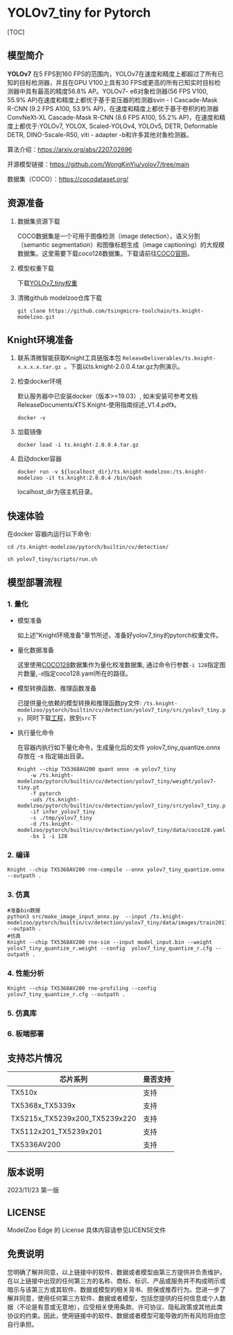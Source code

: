 # YOLOv7_tiny for Pytorch

<!--命名规则 {model_name}-{dataset}-{framework}-->

[TOC]

## 模型简介

**YOLOv7** 在5 FPS到160 FPS的范围内，YOLOv7在速度和精度上都超过了所有已知的目标检测器，并且在GPU V100上具有30 FPS或更高的所有已知实时目标检测器中具有最高的精度56.8% AP。YOLOv7- e6对象检测器(56 FPS V100, 55.9% AP)在速度和精度上都优于基于变压器的检测器svin - l Cascade-Mask R-CNN (9.2 FPS A100, 53.9% AP)，在速度和精度上都优于基于卷积的检测器ConvNeXt-XL Cascade-Mask R-CNN (8.6 FPS A100, 55.2% AP)，在速度和精度上都优于:YOLOv7, YOLOX, Scaled-YOLOv4, YOLOv5, DETR, Deformable DETR, DINO-5scale-R50, viti - adapter -b和许多其他对象检测器。

<!--可选-->
算法介绍：https://arxiv.org/abs/2207.02696

开源模型链接：https://github.com/WongKinYiu/yolov7/tree/main

数据集（COCO）：https://cocodataset.org/

## 资源准备

1. 数据集资源下载

	COCO数据集是一个可用于图像检测（image detection），语义分割（semantic segmentation）和图像标题生成（image captioning）的大规模数据集。这里需要下载coco128数据集。下载请前往[COCO官网](https://cocodataset.org/)。

2. 模型权重下载

	下载[YOLOv7_tiny权重](https://github.com/WongKinYiu/yolov7/releases/download/v0.1/yolov7-tiny.pt)

3. 清微github modelzoo仓库下载

	```git clone https://github.com/tsingmicro-toolchain/ts.knight-modelzoo.git```

## Knight环境准备

1. 联系清微智能获取Knight工具链版本包 ```ReleaseDeliverables/ts.knight-x.x.x.x.tar.gz ```。下面以ts.knight-2.0.0.4.tar.gz为例演示。

2. 检查docker环境

	​默认服务器中已安装docker（版本>=19.03）, 如未安装可参考文档ReleaseDocuments/《TS.Knight-使用指南综述_V1.4.pdf》。
	
	```
	docker -v   
	```

3. 加载镜像
	
	```
	docker load -i ts.knight-2.0.0.4.tar.gz
	```

4. 启动docker容器

	```
	docker run -v ${localhost_dir}/ts.knight-modelzoo:/ts.knight-modelzoo -it ts.knight:2.0.0.4 /bin/bash
	```
	
	localhost_dir为宿主机目录。

## 快速体验

在docker 容器内运行以下命令:

```
cd /ts.knight-modelzoo/pytorch/builtin/cv/detection/
```

```
sh yolov7_tiny/scripts/run.sh
```

## 模型部署流程

### 1. 量化

-   模型准备
	
	如上述"Knight环境准备"章节所述，准备好yolov7_tiny的pytorch权重文件。
	

-   量化数据准备

    这里使用[COCO128](https://github.com/ultralytics/yolov5/releases/download/v1.0/coco128_with_yaml.zip)数据集作为量化校准数据集, 通过命令行参数```-i 128```指定图片数量,```-d```指定coco128.yaml所在的路径。

-   模型转换函数、推理函数准备
	
	已提供量化依赖的模型转换和推理函数py文件: ```/ts.knight-modelzoo/pytorch/builtin/cv/detection/yolov7_tiny/src/yolov7_tiny.py```，同时下载[工程](https://github.com/WongKinYiu/yolov7)，放到`src`下

-   执行量化命令

	在容器内执行如下量化命令，生成量化后的文件 yolov7_tiny_quantize.onnx 存放在 -s 指定输出目录。

    	Knight --chip TX5368AV200 quant onnx -m yolov7_tiny 
    		-w /ts.knight-modelzoo/pytorch/builtin/cv/detection/yolov7_tiny/weight/yolov7-tiny.pt 
    		-f pytorch 
    		-uds /ts.knight-modelzoo/pytorch/builtin/cv/detection/yolov7_tiny/src/yolov7_tiny.py 
    		-if infer_yolov7_tiny
			-s ./tmp/yolov7_tiny
    		-d /ts.knight-modelzoo/pytorch/builtin/cv/detection/yolov7_tiny/data/coco128.yaml
    		-bs 1 -i 128


### 2. 编译


    Knight --chip TX5368AV200 rne-compile --onnx yolov7_tiny_quantize.onnx --outpath .


### 3. 仿真

    #准备bin数据
    python3 src/make_image_input_onnx.py  --input /ts.knight-modelzoo/pytorch/builtin/cv/detection/yolov7_tiny/data/images/train2017 --outpath . 
    #仿真
    Knight --chip TX5368AV200 rne-sim --input model_input.bin --weight yolov7_tiny_quantize_r.weight --config  yolov7_tiny_quantize_r.cfg --outpath .

### 4. 性能分析

```
Knight --chip TX5368AV200 rne-profiling --config  yolov7_tiny_quantize_r.cfg --outpath .
```

### 5. 仿真库

### 6. 板端部署



## 支持芯片情况

| 芯片系列                                          | 是否支持 |
| ------------------------------------------------ | ------- |
| TX510x                                           | 支持     |
| TX5368x_TX5339x                                  | 支持     |
| TX5215x_TX5239x200_TX5239x220 | 支持     |
| TX5112x201_TX5239x201                            | 支持     |
| TX5336AV200                                      | 支持     |



## 版本说明

2023/11/23  第一版



## LICENSE

ModelZoo Edge 的 License 具体内容请参见LICENSE文件

## 免责说明

您明确了解并同意，以上链接中的软件、数据或者模型由第三方提供并负责维护。在以上链接中出现的任何第三方的名称、商标、标识、产品或服务并不构成明示或暗示与该第三方或其软件、数据或模型的相关背书、担保或推荐行为。您进一步了解并同意，使用任何第三方软件、数据或者模型，包括您提供的任何信息或个人数据（不论是有意或无意地），应受相关使用条款、许可协议、隐私政策或其他此类协议的约束。因此，使用链接中的软件、数据或者模型可能导致的所有风险将由您自行承担。



